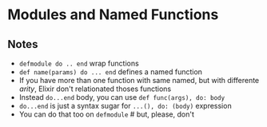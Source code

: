 # Modules and Named Functions

## Notes

- `defmodule do .. end` wrap functions
- `def name(params) do ... end` defines a named function
- If you have more than one function with same named, but with differente _arity_, Elixir don't relationated thoses functions
- Instead `do...end` body, you can use `def func(args), do: body`
- `do...end` is just a syntax sugar for `...(), do: (body)` expression
- You can do that too on `defmodule` # but, please, don't 
